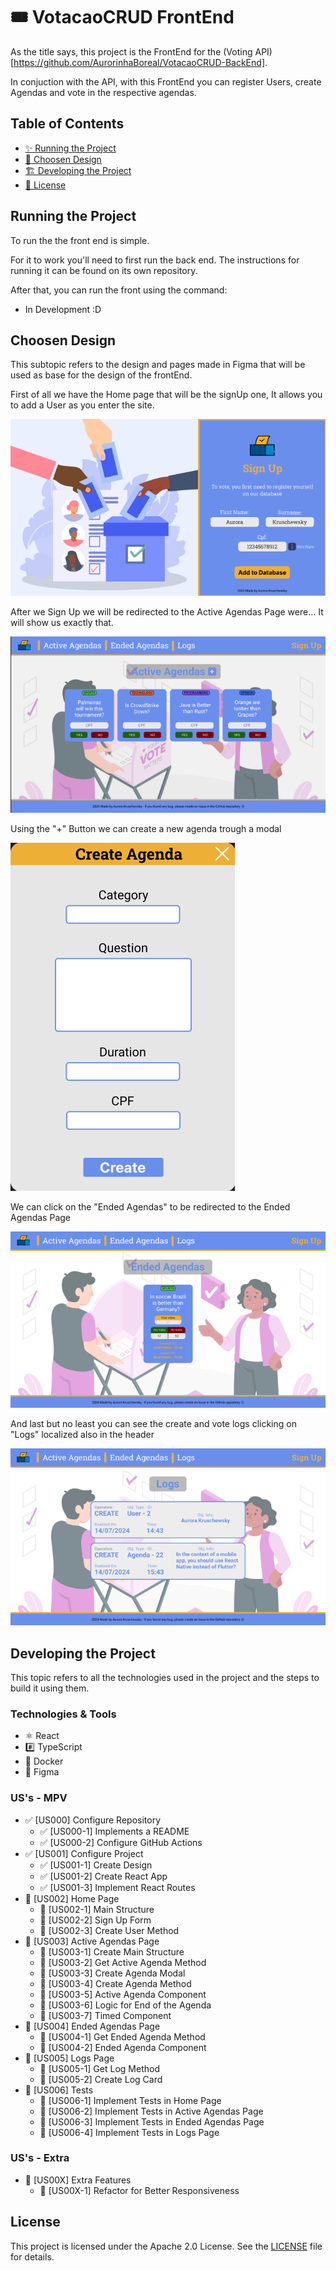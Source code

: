 # 🎟️ VotacaoCRUD FrontEnd

As the title says, this project is the FrontEnd for the (Voting API)[https://github.com/AurorinhaBoreal/VotacaoCRUD-BackEnd].

In conjuction with the API, with this FrontEnd you can register Users, create Agendas and vote in the respective agendas.

## Table of Contents
- [✨ Running the Project](#running-the-project)
- [🎨 Choosen Design](#design-of-the-pages)
- [🏗️ Developing the Project](#developing-the-project)
- [📄 License](#license)

## Running the Project

To run the the front end is simple.

For it to work you'll need to first run the back end. The instructions for running it can be found on its own repository.

After that, you can run the front using the command:

- In Development :D

## Choosen Design

This subtopic refers to the design and pages made in Figma that will be used as base for the design of the frontEnd.

First of all we have the Home page that will be the signUp one, It allows you to add a User as you enter the site.

![Figma Home Page](docs/home-page.png)

After we Sign Up we will be redirected to the Active Agendas Page were... It will show us exactly that.

![Figma Active Agendas Page](docs/active-agendas-page.png)

Using the "+" Button we can create a new agenda trough a modal

![Figma Create Agenda Modal](docs/create-agenda-modal.png)

We can click on the "Ended Agendas" to be redirected to the Ended Agendas Page

![Figma Ended Agendas Page](docs/ended-agendas-page.png)

And last but no least you can see the create and vote logs clicking on "Logs" localized also in the header

![Figma Logs Page](docs/logs-page.png)

## Developing the Project

This topic refers to all the technologies used in the project and the steps to build it using them.

### Technologies & Tools

- ⚛️ React
- #️⃣ TypeScript
- 🐋 Docker
- 🎨 Figma

### US's - MPV

- ✅ [US000] Configure Repository
  - ✅ [US000-1] Implements a README
  - ✅ [US000-2] Configure GitHub Actions
- ✅ [US001] Configure Project
  - ✅ [US001-1] Create Design
  - ✅ [US001-2] Create React App
  - ✅ [US001-3] Implement React Routes
- 🚧 [US002] Home Page
  - 🚧 [US002-1] Main Structure
  - 🚧 [US002-2] Sign Up Form
  - 🚧 [US002-3] Create User Method
- 🚧 [US003] Active Agendas Page
  - 🚧 [US003-1] Create Main Structure
  - 🚧 [US003-2] Get Active Agenda Method
  - 🚧 [US003-3] Create Agenda Modal
  - 🚧 [US003-4] Create Agenda Method
  - 🚧 [US003-5] Active Agenda Component
  - 🚧 [US003-6] Logic for End of the Agenda
  - 🚧 [US003-7] Timed Component
- 🚧 [US004] Ended Agendas Page
  - 🚧 [US004-1] Get Ended Agenda Method
  - 🚧 [US004-2] Ended Agenda Component
- 🚧 [US005] Logs Page
  - 🚧 [US005-1] Get Log Method
  - 🚧 [US005-2] Create Log Card
- 🚧 [US006] Tests
  - 🚧 [US006-1] Implement Tests in Home Page
  - 🚧 [US006-2] Implement Tests in Active Agendas Page
  - 🚧 [US006-3] Implement Tests in Ended Agendas Page
  - 🚧 [US006-4] Implement Tests in Logs Page

### US's - Extra

- 🚧 [US00X] Extra Features
  - 🚧 [US00X-1] Refactor for Better Responsiveness


## License
This project is licensed under the Apache 2.0 License. See the [LICENSE](LICENSE) file for details.
